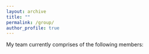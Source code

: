 ```yaml
---
layout: archive
title: ""
permalink: /group/
author_profile: true
---
```


My team currently comprises of the following members:
